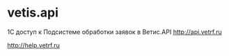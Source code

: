# vetis.api

1С доступ к Подсистеме обработки заявок в Ветис.API http://api.vetrf.ru

http://help.vetrf.ru
